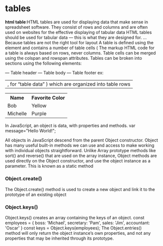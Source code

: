 # tables 
**html table**:HTML tables are used for displaying data that make sense in spreadsheet software. They consist of rows and columns and are often used on websites for the effective displaying of tabular data
 HTML tables should be used for tabular data — this is what they are designed for. ... Because tables are not the right tool for layout
A table is defined using the <table> element
 and contains a number of table cells ( <td>, for “table data” ) which are organized into table rows  <tr> The markup HTML code for a table is always based on rows, never columns.
Table cells can be merged using the colspan and rowspan attributes.
Tables can be broken into sections using the following elements:
<thead> — Table header
<tbody> — Table body
<tfoot> — Table footer
ex:
<table> 
<tr> 
<th>Name</th>
<th>Favorite Color</th>
</tr> <tr> <td>Bob</td>
<td>Yellow</td> </tr> <tr> 
 <td>Michelle</td> <td>Purple</td> 
</tr>
    </table>
In JavaScript, an object is data, with properties and methods.
var message="Hello World!";

All objects in JavaScript descend from the parent Object constructor. Object has many useful built-in methods we can use and access to make working with individual objects straightforward. Unlike Array prototype methods like sort() and reverse() that are used on the array instance, Object methods are used directly on the Object constructor, and use the object instance as a parameter. This is known as a static method
###  Object.create()
The Object.create() method is used to create a new object and link it to the prototype of an existing object
### Object.keys()
Object.keys() creates an array containing the keys of an object.
const employees = {
    boss: 'Michael',
    secretary: 'Pam',
    sales: 'Jim',
    accountant: 'Oscar'
}
const keys = Object.keys(employees);
The Object.entries() method will only return the object instance’s own properties, and not any properties that may be inherited through its prototype.
